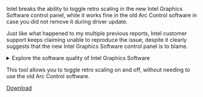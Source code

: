Intel breaks the ability to toggle retro scaling in the new Intel Graphics Software control panel, while it works fine in the old Arc Control software in case you did not remove it during driver update.

Just like what happened to my multiple previous reports, Intel customer support keeps claiming unable to reproduce the issue, despite it clearly suggests that the new Intel Graphics Software control panel is to blame.

<details>
<summary>Explore the software quality of Intel Graphics Software</summary>
![Image](https://github.com/user-attachments/assets/3c75b397-cfae-4b66-b706-a5456772f924)
The two slider should appear on “Display Scaling - Custom” mode only.
</details>

This tool allows you to toggle retro scaling on and off, without needing to use the old Arc Control software.

[Download](https://github.com/dantmnf/igretroscale/releases/latest)
